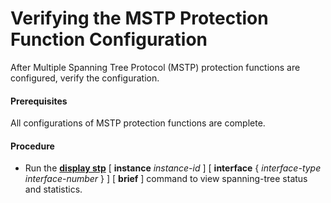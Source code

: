 Verifying the MSTP Protection Function Configuration
====================================================

After Multiple Spanning Tree Protocol (MSTP) protection functions are configured, verify the configuration.

#### Prerequisites

All configurations of MSTP protection functions are complete.


#### Procedure

* Run the [**display stp**](cmdqueryname=display+stp) [ **instance** *instance-id* ] [ **interface** { *interface-type interface-number* } ] [ **brief** ] command to view spanning-tree status and statistics.